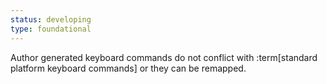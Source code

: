 ```yaml
---
status: developing
type: foundational
---
```


Author generated keyboard commands do not conflict with :term[standard platform keyboard commands] or they can be remapped.
